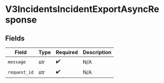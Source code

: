 # V3IncidentsIncidentExportAsyncResponse


## Fields

| Field              | Type               | Required           | Description        |
| ------------------ | ------------------ | ------------------ | ------------------ |
| `message`          | *str*              | :heavy_check_mark: | N/A                |
| `request_id`       | *str*              | :heavy_check_mark: | N/A                |